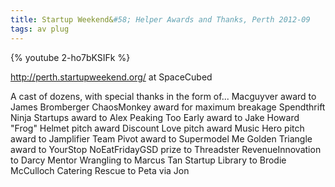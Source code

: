 ```yaml
---
title: Startup Weekend&#58; Helper Awards and Thanks, Perth 2012-09
tags: av plug
---
```


{% youtube 2-ho7bKSIFk %}

<!--more-->
http://perth.startupweekend.org/ at SpaceCubed

A cast of dozens, with special thanks in the form of...
Macguyver award to James Bromberger
ChaosMonkey award for maximum breakage
Spendthrift Ninja Startups award to Alex
Peaking Too Early award to Jake Howard
"Frog" Helmet pitch award
Discount Love pitch award
Music Hero pitch award to Jamplifier
Team Pivot award to Supermodel Me
Golden Triangle award to YourStop
NoEatFridayGSD prize to Threadster
RevenueInnovation to Darcy
Mentor Wrangling to Marcus Tan
Startup Library to Brodie McCulloch
Catering Rescue to Peta via Jon
